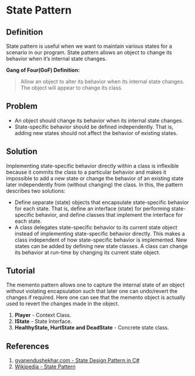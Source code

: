 # State Pattern
## Definition
State pattern is useful when we want to maintain various states for a scenario in our program. State pattern allows an object to change its behavior when it’s internal state changes.

**Gang of Four(GoF) Definition:**
> Allow an object to alter its behavior when its internal state changes. The object will appear to change its class.

## Problem
* An object should change its behavior when its internal state changes.
* State-specific behavior should be defined independently. That is, adding new states should not affect the behavior of existing states.

## Solution
Implementing state-specific behavior directly within a class is inflexible because it commits the class to a particular behavior and makes it impossible to add a new state or change the behavior of an existing state later independently from (without changing) the class. In this, the pattern describes two solutions:
* Define separate (state) objects that encapsulate state-specific behavior for each state. That is, define an interface (state) for performing state-specific behavior, and define classes that implement the interface for each state.
* A class delegates state-specific behavior to its current state object instead of implementing state-specific behavior directly.
This makes a class independent of how state-specific behavior is implemented. New states can be added by defining new state classes. A class can change its behavior at run-time by changing its current state object.

## Tutorial
The memento pattern allows one to capture the internal state of an object without violating encapsulation such that later one can undo/revert the changes if required. Here one can see that the memento object is actually used to revert the changes made in the object.
1. **Player** - Context Class.
2. **IState** - State Interface.
3. **HealthyState, HurtState and DeadState** - Concrete state class.

## References
1. [gyanendushekhar.com - State Design Pattern in C#](http://gyanendushekhar.com/2016/11/05/state-design-pattern-c/)
2. [Wikipedia - State Pattern](https://en.wikipedia.org/wiki/State_pattern)
